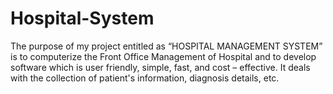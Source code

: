 # Hospital-System
The purpose of my project entitled as “HOSPITAL MANAGEMENT SYSTEM” is to computerize the Front Office Management of Hospital and to develop software which is user friendly, simple, fast, and cost – effective. It deals with the collection of patient's information, diagnosis details, etc.
